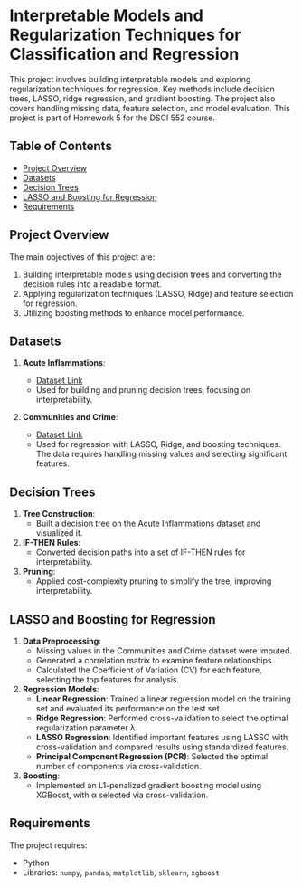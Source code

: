 # Interpretable Models and Regularization Techniques for Classification and Regression

This project involves building interpretable models and exploring regularization techniques for regression. Key methods include decision trees, LASSO, ridge regression, and gradient boosting. The project also covers handling missing data, feature selection, and model evaluation. This project is part of Homework 5 for the DSCI 552 course.

## Table of Contents
- [Project Overview](#project-overview)
- [Datasets](#datasets)
- [Decision Trees](#decision-trees)
- [LASSO and Boosting for Regression](#lasso-and-boosting-for-regression)
- [Requirements](#requirements)

## Project Overview
The main objectives of this project are:
1. Building interpretable models using decision trees and converting the decision rules into a readable format.
2. Applying regularization techniques (LASSO, Ridge) and feature selection for regression.
3. Utilizing boosting methods to enhance model performance.

## Datasets
1. **Acute Inflammations**:
   - [Dataset Link](https://archive.ics.uci.edu/ml/datasets/Acute+Inflammations)
   - Used for building and pruning decision trees, focusing on interpretability.

2. **Communities and Crime**:
   - [Dataset Link](https://archive.ics.uci.edu/ml/datasets/Communities+and+Crime)
   - Used for regression with LASSO, Ridge, and boosting techniques. The data requires handling missing values and selecting significant features.

## Decision Trees
1. **Tree Construction**:
   - Built a decision tree on the Acute Inflammations dataset and visualized it.
2. **IF-THEN Rules**:
   - Converted decision paths into a set of IF-THEN rules for interpretability.
3. **Pruning**:
   - Applied cost-complexity pruning to simplify the tree, improving interpretability.

## LASSO and Boosting for Regression
1. **Data Preprocessing**:
   - Missing values in the Communities and Crime dataset were imputed.
   - Generated a correlation matrix to examine feature relationships.
   - Calculated the Coefficient of Variation (CV) for each feature, selecting the top features for analysis.
2. **Regression Models**:
   - **Linear Regression**: Trained a linear regression model on the training set and evaluated its performance on the test set.
   - **Ridge Regression**: Performed cross-validation to select the optimal regularization parameter λ.
   - **LASSO Regression**: Identified important features using LASSO with cross-validation and compared results using standardized features.
   - **Principal Component Regression (PCR)**: Selected the optimal number of components via cross-validation.
3. **Boosting**:
   - Implemented an L1-penalized gradient boosting model using XGBoost, with α selected via cross-validation.

## Requirements
The project requires:
- Python
- Libraries: `numpy`, `pandas`, `matplotlib`, `sklearn`, `xgboost`
